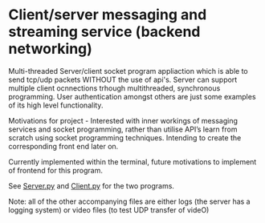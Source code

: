 # Client/server messaging and streaming service (backend networking)

Multi-threaded Server/client socket program appliaction which is able to send tcp/udp packets WITHOUT the use of api's. Server can support multiple client ocnnections trhough multithreaded, synchronous programming. User authentication amongst others are just some examples of its high level functionality.

Motivations for project - Interested with inner workings of messaging services and socket programming, rather than utilise API’s learn from scratch using socket programming techniques. Intending to create the corresponding front end later on.

Currently implemented within the terminal, future motivations to implement of frontend for this program.

See [Server.py](server.py) and [Client.py](client.py) for the two programs.

Note: all of the other accompanying files are either logs (the server has a logging system) or video files (to test UDP transfer of videO)
